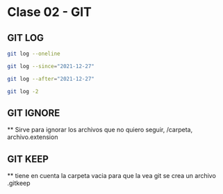 # Clase 02 - GIT

## GIT LOG

```sh
git log --oneline
```

```sh
git log --since="2021-12-27"
```
```sh
git log --after="2021-12-27"
```
```sh
git log -2
```

## GIT IGNORE
** Sirve para ignorar los archivos que no quiero seguir, /carpeta, archivo.extension

## GIT KEEP
** tiene en cuenta la carpeta vacia para que la vea git se crea un archivo .gitkeep


